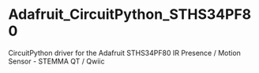 # Adafruit_CircuitPython_STHS34PF80
CircuitPython driver for the Adafruit STHS34PF80 IR Presence / Motion Sensor - STEMMA QT / Qwiic
